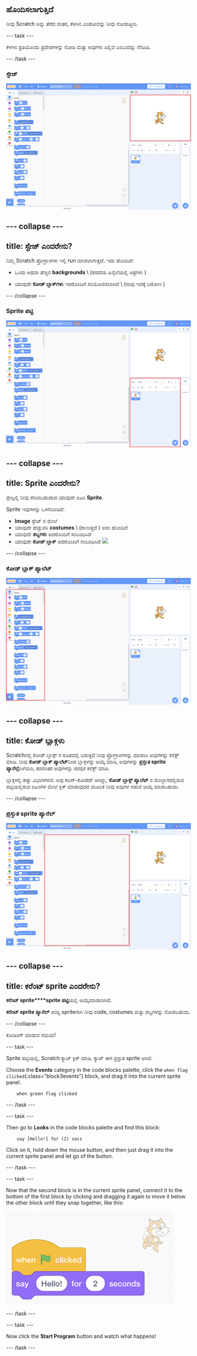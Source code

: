 ## ಹೊಂದಿಸಲಾಗುತ್ತಿದೆ

ನೀವು Scratch ಅನ್ನು ತೆರೆದ ನಂತರ, ಕೆಳಗಿನ ವಿಂಡೋವನ್ನು ನೀವು ನೋಡುತ್ತೀರಿ.

\--- task \---

ಕೆಳಗಿನ ಪ್ರತಿಯೊಂದು ಪ್ರದೇಶಗಳನ್ನು ನೋಡಿ ಮತ್ತು ಅವುಗಳು ಎಲ್ಲಿವೆ ಎಂಬುದನ್ನು ನೆನಪಿಡಿ.

\--- /task \---

### ಸ್ಟೇಜ್

![Scratchವಿಂಡೋ ಸ್ಟೇಜ್ ದೊಂದಿಗೆ ಹೈಲೈಟ್ಆಗಿದೆ](images/hlStage.png)

## \--- collapse \---

## title: ಸ್ಟೇಜ್ ಎಂದರೇನು?

ನಿಮ್ಮ Scratch ಪ್ರೋಗ್ರಾಂಗಳು ಇಲ್ಲಿ run ಮಾಡಲಾಗುತ್ತದೆ. ಇದು ಹೊಂದಿದೆ:

* ಒಂದು ಅಥವಾ ಹೆಚ್ಚಿನ **backgrounds** \ (ಪರದೆಯ ಹಿನ್ನೆಲೆಯಲ್ಲಿ ಚಿತ್ರಗಳು \)

* ಯಾವುದೇ **ಕೋಡ್ ಬ್ಲಾಕ್‌ಗಳು** ಇದರೊಂದಿಗೆ ಸಂಯೋಜಿಸಲಾಗಿದೆ \ (ನಾವು ಇದಕ್ಕೆ ಬರೋಣ \)

\--- /collapse \---

### Sprite ಪಟ್ಟಿ

![Sprite ಪಟ್ಟಿ ಜೊತೆ Scratchವಿಂಡೋ ಹೈಲೈಟ್ಆಗಿದೆ](images/hlSpriteList.png)

## \--- collapse \---

## title: Sprite ಎಂದರೇನು?

ಸ್ಟೇಜ್ನಲ್ಲಿ ನೀವು ಸೇರಿಸಬಹುದಾದ ಯಾವುದೇ ಐಟಂ **Sprite**.

Sprite ಇವುಗಳನ್ನು ಒಳಗೊಂಡಿದೆ:

* **Image** ಸ್ಟೇಜ್ ನ ಮೇಲೆ
* ಯಾವುದೇ ಹೆಚ್ಚುವರಿ **costumes** \ (ಕಾಣುತ್ತದೆ \) ಅದು ಹೊಂದಿದೆ
* ಯಾವುದೇ **ಶಬ್ದಗಳು** ಅದರೊಂದಿಗೆ ಸಂಬಂಧಿಸಿದೆ
* ಯಾವುದೇ **ಕೋಡ್ ಬ್ಲಾಕ್** ಅದರೊಂದಿಗೆ ಸಂಬಂಧಿಸಿದೆ ![](images/setup2.png)

\--- /collapse \---

### ಕೋಡ್ ಬ್ಲಾಕ್ ಪ್ಯಾಲೆಟ್

![Scratch ವಿಂಡೋದೊಂದಿಗೆ ಬ್ಲಾಕ್ ಪ್ಯಾಲೆಟ್ ಹೈಲೈಟ್ ಆಗಿದೆ](images/hlBlocksPalette.png)

## \--- collapse \---

## title: ಕೋಡ್ ಬ್ಲಾಕ್ಗಳು

Scratchನಲ್ಲಿ ಕೋಡ್ ಬ್ಲಾಕ್ಸ್ ನ ರೂಪದಲ್ಲಿ ಬರುತ್ತದೆ ನೀವು ಪ್ರೋಗ್ರಾಂಗಳನ್ನು ಮಾಡಲು ಅವುಗಳನ್ನು ಕನೆಕ್ಟ್ ಮಾಡಿ. ನೀವು **ಕೋಡ್ ಬ್ಲಾಕ್ ಪ್ಯಾಲೆಟ್**ನಿಂದ ಬ್ಲಾಕ್ಗಳನ್ನು ಆಯ್ಕೆ ಮಾಡಿ, ಅವುಗಳನ್ನು **ಪ್ರಸ್ತುತ sprite ಪ್ಯಾನೆಲ್ಗೆ**ಎಳೆಯಿರಿ, ತದನಂತರ ಅವುಗಳನ್ನು ಪರಸ್ಪರ ಕನೆಕ್ಟ್ ಮಾಡಿ.

ಬ್ಲಾಕ್ಗಳಲ್ಲಿ ಹತ್ತು ವಿಭಾಗಗಳಿವೆ. ಅವು ಕಲರ್-ಕೋಡೆಡ್ ಆಗಿದ್ದು, **ಕೋಡ್ ಬ್ಲಾಕ್ಸ್ ಪ್ಯಾಲೆಟ್** ನ ಮೇಲ್ಭಾಗದಲ್ಲಿರುವ ಪಟ್ಟಿಯಲ್ಲಿರುವ ಐಟಂಗಳ ಮೇಲೆ ಕ್ಲಿಕ್ ಮಾಡುವುದರ ಮೂಲಕ ನೀವು ಅವುಗಳ ನಡುವೆ ಆಯ್ಕೆ ಮಾಡಬಹುದು.

\--- /collapse \---

### ಪ್ರಸ್ತುತ sprite ಪ್ಯಾನೆಲ್

![ಪ್ರಸ್ತುತ sprite ಪ್ಯಾನೆಲ್ದೊಂದಿಗೆ scratch ವಿಂಡೋ ಹೈಲೈಟ್ ಆಗಿದೆ](images/hlCurrentSpritePanel.png)

## \--- collapse \---

## title: ಕರೆಂಟ್ sprite ಎಂದರೇನು?

**ಕರೆಂಟ್ sprite****sprite ಪಟ್ಟಿ**ಯಲ್ಲಿ ಆಯ್ಕೆಮಾಡಲಾಗಿದೆ.

**ಕರೆಂಟ್ sprite ಪ್ಯಾನೆಲ್** ಆಯ್ದ spriteಗಾಗಿ ನೀವು code, costumes ಮತ್ತು ಶಬ್ದಗಳನ್ನು ನೋಡಬಹುದು.

\--- /collapse \---

ಕೋಡಿಂಗ್ ಮಾಡುವ ಸಮಯ!

\--- task \---

Sprite ಪಟ್ಟಿಯಲ್ಲಿ, Scratch ಕ್ಯಾಟ್ ಕ್ಲಿಕ್ ಮಾಡಿ. ಕ್ಯಾಟ್ ಈಗ ಪ್ರಸ್ತುತ sprite ಆಗಿದೆ.

Choose the **Events** category in the code blocks palette, click the `when flag clicked`{:class="block3events"} block, and drag it into the current sprite panel.

```blocks3
    when green flag clicked
```

\--- /task \---

\--- task \---

Then go to **Looks** in the code blocks palette and find this block:

```blocks3
    say [Hello!] for (2) secs
```

Click on it, hold down the mouse button, and then just drag it into the current sprite panel and let go of the button.

\--- /task \---

\--- task \---

Now that the second block is in the current sprite panel, connect it to the bottom of the first block by clicking and dragging it again to move it below the other block until they snap together, like this:

![](images/setup3.png)

\--- /task \---

\--- task \---

Now click the **Start Program** button and watch what happens!

\--- /task \---